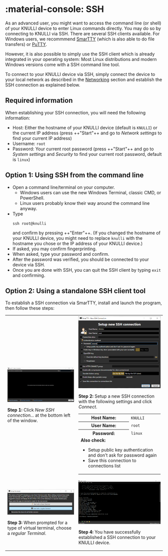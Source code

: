 # :material-console: SSH

As an advanced user, you might want to access the command line (or shell) of your KNULLI device to enter Linux commands directly. You may do so by connecting to KNULLI via SSH. There are several SSH clients available. For Windows users, we recommmend [SmarTTY](https://sysprogs.com/SmarTTY) (which is also able to do file transfers) or [PuTTY](https://www.putty.org).

However, it is also possible to simply use the SSH client which is already integrated in your operating system: Most Linux distributions and modern Windows versions come with a SSH command line tool.

To connect to your KNULLI device via SSH, simply connect the device to your local network as described in the [Networking](../networking) section and establish the SSH connection as explained below.

## Required information

When establishing your SSH connection, you will need the following information:

* Host: Either the hostname of your KNULLI device (default is `KNULLI`) or the current IP address (press ++"Start"++ and go to *Network settings* to find your current IP address)
* Username: `root`
* Password: Your current root password (press ++"Start"++ and go to *System settings* and *Security* to find your current root password, default is `linux`)

## Option 1: Using SSH from the command line

* Open a command line/terminal on your computer.
    * Windows users can use the new Windows Terminal, classic CMD, or PowerShell.
    * Linux users probably know their way around the command line anyway.
* Type
  ```
  ssh root@knulli
  ```
  and confirm by pressing ++"Enter"++. (If you changed the hostname of your KNULLI device, you might need to replace `knulli` with the hostname you chose or the IP address of your KNULLI device.)
* If asked, you may confirm fingerprinting.
* When asked, type your password and confirm.
* After the password was verified, you should be connected to your device via SSH.
* Once you are done with SSH, you can quit the SSH client by typing `exit` and confirming.

## Option 2: Using a standalone SSH client tool

To establish a SSH connection via SmarTTY, install and launch the program, then follow these steps:

<table>
	<tr>
		<td>
			<img src="/_inc/images/configure/ssh/smartty-new-connection-001.png">
			<p><strong>Step 1: </strong>Click <em>New SSH connection...</em> at the bottom left of the window.<p>
		</td>
		<td>
			<img src="/_inc/images/configure/ssh/smartty-new-connection-002.png">
	    	<p><strong>Step 2: </strong>Setup a new SSH connection with the following settings and click <em>Connect</em>.</p>
			<table>
				<tr>
					<th>Host Name:</th>
					<td><code>KNULLI</code></td>
				</tr>
				<tr>
					<th>User Name:</th>
					<td><code>root</code></td>
				</tr>
				<tr>
					<th>Password:</th>
					<td><code>linux</code></td>
				</tr>
				<tr>
					<td colspan=2>
						<strong>Also check:</strong>
						<ul>
							<li>Setup public key authentication and don't ask for password again</li>
							<li>Save this connection to connections list</li>
						</ul>
					</td>
				</tr>
			</table>
		</td>
	</tr>
	<tr>
		<td>
			<img src="/_inc/images/configure/ssh/smartty-new-connection-003.png">
			<p><strong>Step 3: </strong>When prompted for a type of virtual terminal, choose a <em>regular Terminal</em>.</p>
		</td>
		<td>
			<img src="/_inc/images/configure/ssh/smartty-new-connection-004.png">
			<p><strong>Step 4: </strong>You have successfully established a SSH connection to your KNULLI device.</p>
		</td>
	</tr>
</table>
